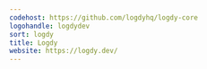 ```yaml
---
codehost: https://github.com/logdyhq/logdy-core
logohandle: logdydev
sort: logdy
title: Logdy
website: https://logdy.dev/
---
```

